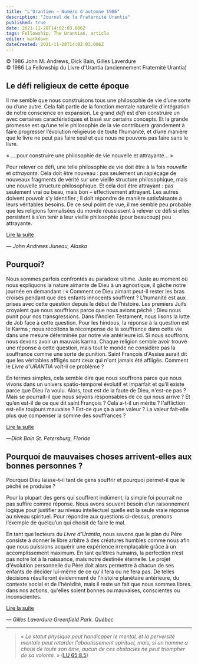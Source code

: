 ```yaml
---
title: "L'Urantien — Numéro d'automne 1986"
description: "Journal de la Fraternité Urantia"
published: true
date: 2021-11-28T14:02:03.086Z
tags: Fellowship, The Urantian, article
editor: markdown
dateCreated: 2021-11-28T14:02:03.086Z
---
```


<p class="v-card v-sheet theme--light grey lighten-3 px-2">© 1986 John M. Andrews, Dick Bain, Gilles Laverdure<br>© 1986 La Fellowship du Livre d'Urantia (anciennement Fraternité Urantia) </p>


## Le défi religieux de cette époque

Il me semble que nous construisons tous une philosophie de vie d’une sorte ou d’une autre. Cela fait partie de la fonction mentale naturelle d’intégration de notre conscience en expansion. Le grand _défi_ est d'en construire un avec certaines caractéristiques et basé sur certains concepts. Et la grande promesse est qu’une telle philosophie de la vie contribuera grandement à faire progresser l’évolution religieuse de toute l’humanité, et d’une manière que le livre ne peut pas faire seul et que nous ne pouvons pas faire sans le livre.

« ... pour construire une philosophie de vie nouvelle et attrayante... »

Pour relever ce défi, une telle philosophie de vie doit être à la fois _nouvelle_ et _attrayante_. Cela doit être nouveau : pas seulement un rapiéçage de nouveaux fragments de vérité sur une vieille structure philosophique, mais une nouvelle structure philosophique. Et cela doit être attrayant : pas seulement vrai ou beau, mais bon – effectivement attrayant. Les autres doivent pouvoir s'y identifier ; il doit répondre de manière satisfaisante à leurs véritables besoins. De ce seul point de vue, il me semble peu probable que les religions formalisées du monde réussissent à relever ce défi si elles persistent à s’en tenir à leur vieille philosophie (pour beaucoup) peu attrayante.

[Lire la suite](/fr/article/John_M_Andrews/The_religious_challenge_of_this_age)

— _John Andrews_
_Juneau, Alaska_


## Pourquoi?

Nous sommes parfois confrontés au paradoxe ultime. Juste au moment où nous expliquons la nature aimante de Dieu à un agnostique, il gâche notre journée en demandant : « Comment ce Dieu aimant peut-il rester les bras croisés pendant que des enfants innocents souffrent ? L’humanité est aux prises avec cette question depuis le début de l’histoire. Les premiers Juifs croyaient que nous souffrions parce que nous avions péché ; Dieu nous punit pour nos transgressions. Dans l'Ancien Testament, nous lisons la lutte de Job face à cette question. Pour les hindous, la réponse à la question est le Karma ; nous récoltons la récompense de la souffrance dans cette vie dans une mesure déterminée par notre vie antérieure ici. Si nous souffrons, nous devons avoir un mauvais karma. Chaque religion semble avoir trouvé une réponse à cette question, mais tout le monde ne considère pas la souffrance comme une sorte de punition. Saint François d'Assise aurait dit que les véritables affligés sont ceux qui n'ont jamais été affligés. Comment le _Livre d'URANTIA_ voit-il ce problème ?

En termes simples, cela semble dire que nous souffrons parce que nous vivons dans un univers spatio-temporel évolutif et imparfait et qu’il existe parce que Dieu l’a voulu. Alors, tout est de la faute de Dieu, n'est-ce pas ? Mais se pourrait-il que nous soyons responsables de ce qui nous arrive ? Et qu’en est-il de ce que dit saint François ? Cela a-t-il un mérite ? l'affliction est-elle toujours mauvaise ? Est-ce que ça a une valeur ? La valeur fait-elle plus que compenser la somme des souffrances ?

[Lire la suite](/fr/article/Dick_Bain/Why)

—_Dick Bain_
_St. Petersburg, Floride_

## Pourquoi de mauvaises choses arrivent-elles aux bonnes personnes ?

Pourquoi Dieu laisse-t-il tant de gens souffrir et pourquoi permet-il que le péché se produise ?

Pour la plupart des gens qui souffrent indûment, la simple foi pourrait ne pas suffire comme réponse. Nous avons souvent besoin d’un raisonnement logique pour justifier au niveau intellectuel quelle est la seule vraie réponse au niveau spirituel. Pour répondre aux questions ci-dessus, prenons l’exemple de quelqu’un qui choisit de faire le mal.

En tant que lecteurs du _Livre d'Urantia_, nous savons que le plan du Père consiste à donner le libre arbitre à des créatures humbles comme nous afin que nous puissions acquérir une expérience irremplaçable grâce à un accomplissement maximum. En tant qu’êtres humains, la perfection n’est pas notre lot à la naissance, mais notre destinée éternelle. Le projet d'évolution personnelle du Père doit alors permettre à chacun de ses enfants de décider lui-même de ce qu'il fera ou ne fera pas. De telles décisions résulteront évidemment de l'histoire planétaire antérieure, du contexte social et de l'hérédité, mais il reste un fait que nous sommes libres. dans nos actions, qu'elles soient bonnes ou mauvaises, conscientes ou inconscientes.

[Lire la suite](/fr/article/Gilles_Laverdure/Why_do_bad_things_happen_to_good_people)

— _Gilles Laverdure_ 
_Greenfield Park. Québec_

---

> « _Le statut physique peut handicaper le mental, et la perversité mentale peut retarder l’aboutissement spirituel, mais, si un homme a choisi de toute son âme, aucun de ces obstacles ne peut triompher de sa volonté._ » ([LU 65:8.5](/fr/The_Urantia_Book/65#p8_5))



